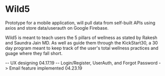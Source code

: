 # Wild5

Prototype for a mobile application, will pull data from self-built APIs using axios and store data/userauth on Google Firebase.

Wild5 is meant to teach users the 5 pillars of wellness as stated by Rakesh and Saundra Jain MD. As well as guide them through the KickStart30, a 30 day program meant to keep track of the user's total wellness practices and guage where they fall short. 

-- UX designing 04.17.19
-- Login/Register, UserAuth, and Forgot Password -> Email feature implemented 04.23.19 

